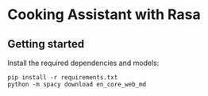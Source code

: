 # Cooking Assistant with Rasa

## Getting started
Install the required dependencies and models:
```shell
pip install -r requirements.txt
python -m spacy download en_core_web_md
```

